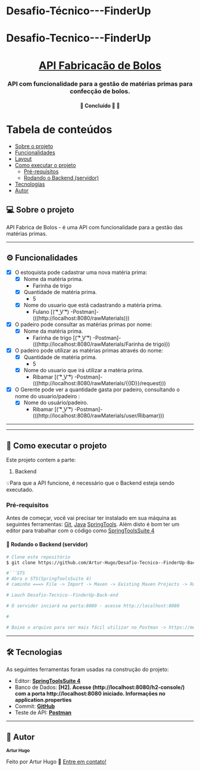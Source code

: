 # Desafio-Técnico---FinderUp

# Desafio-Tecnico---FinderUp

<h1 align="center">
    <a href="#" alt="Api Fabricação de Bolos"> API Fabricacão de Bolos </a>
</h1>

<h3 align="center">
    API com funcionalidade para a gestão de matérias primas para confecção de bolos. 
</h3>


<h4 align="center">
	🚧   Concluído 🚀 🚧
</h4>

Tabela de conteúdos
=================
<!--ts-->
   * [Sobre o projeto](#-sobre-o-projeto)
   * [Funcionalidades](#-funcionalidades)
   * [Layout](#-layout)
   * [Como executar o projeto](#-como-executar-o-projeto)
     * [Pré-requisitos](#pré-requisitos)
     * [Rodando o Backend (servidor)](#user-content--rodando-o-backend-servidor)
   * [Tecnologias](#-tecnologias)
   * [Autor](#-autor)
 
<!--te-->


## 💻 Sobre o projeto

API Fabrica de Bolos - é uma API com funcionalidade para a gestão das matérias primas.

---

## ⚙️ Funcionalidades

- [x] O estoquista pode cadastrar uma nova matéria prima:
  - [x] Nome da matéria prima.
    - Farinha de trigo
  - [x] Quantidade de matéria prima.
    - 5
  - [x] Nome do usuario que está cadastrando a matéria prima.
    - Fulano
	[( ͡° ͜V ͡°) -Postman]-(((http://localhost:8080/rawMaterials)))


- [x] O padeiro pode consultar as matérias primas por nome:
  - [x] Nome da matéria prima.
    - Farinha de trigo
	[( ͡° ͜V ͡°) -Postman]-(((http://localhost:8080/rawMaterials/Farinha de trigo)))


- [x] O padeiro pode utilizar as matérias primas através do nome:
  - [x] Quantidade de matéria prima.
    - 5
  - [x] Nome do usuario que irá utilizar a matéria prima.
    - Ribamar
	[( ͡° ͜V ͡°) -Postman]-(((http://localhost:8080/rawMaterials/{{ID}}/request)))

- [x] O Gerente pode ver a quantidade gasta por padeiro, consultando o nome do usuario/padeiro :
  - [x] Nome do usuário/padeiro.
	- Ribamar 
	 [( ͡° ͜V ͡°) -Postman]-(((http://localhost:8080/rawMaterials/user/Ribamar)))


---

---

## 🚀 Como executar o projeto

Este projeto contem a parte:
1. Backend 

💡Para que a API funcione, é necessário que o Backend esteja sendo executado.

### Pré-requisitos

Antes de começar, você vai precisar ter instalado em sua máquina as seguintes ferramentas:
[Git](https://git-scm.com), [Java](https://www.java.com/pt-BR/download/manual.jsp)
[SpringTools](https://spring.io/tools). 
Além disto é bom ter um editor para trabalhar com o código como [SpringToolsSuite 4](https://spring.io/tools)

#### 🎲 Rodando o Backend (servidor)

```bash
# Clone este repositório
$ git clone https://github.com/Artur-Hugo/Desafio-Tecnico--FinderUp-Back-end.git

#´´´STS
# Abra o STS(SpringToolsSuite 4) 
# caminho ===> File -> Import -> Maven -> Existing Maven Projects -> Root Directory(o Arquivo do repositório clonado)

# Lauch Desafio-Tecnico--FinderUp-Back-end

# O servidor inciará na porta:8080 - acesse http://localhost:8080

# 

# Baixe o arquivo para ser mais fácil utilizar no Postman -> https://mega.nz/file/62pgBLRL#rcplzH42vWYp_MYg3IpZcHO_-JIapzYmwczQrL4xPUA
```

---

## 🛠 Tecnologias

As seguintes ferramentas foram usadas na construção do projeto:

-   Editor:  **[SpringToolsSuite 4](https://spring.io/tools)**  
-   Banco de Dados: **[H2]. Acesse (http://localhost:8080/h2-console/) com a porta http://localhost:8080 iniciado. Informações no application.properties**
-   Commit:  **[GitHub](https://github.com/)**
-   Teste de API:  **[Postman](https://www.postman.com/downloads/)**


---

## 🦸 Autor

 <sub><b>Artur Hugo</b></sub>



Feito por Artur Hugo 🦸 [Entre em contato!](https://www.linkedin.com/in/artur-hugo/)

